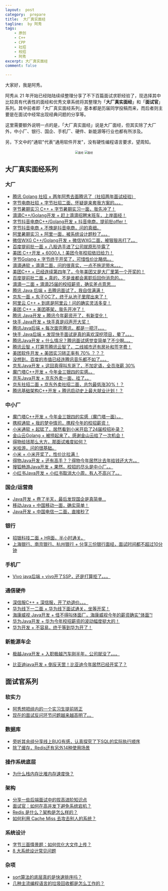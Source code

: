 ```yaml
---
layout:  post
category:  prepare
title:  大厂真实面经
tagline:  by 阿秀
tags:
    - 原创
    - C++
    - CPP
    - 社招
    - 校招
    - 阿秀
excerpt: 大厂真实面经
comment: false

---
```




大家好，我是阿秀。

阿秀从 21 年开始已经陆陆续续整理分享了不下百篇面试求职经验了，现选择其中比较具有代表性的面经和优秀文章系统将其整理为「**大厂真实面经**」和「**面试官**」系列。其中前者即「大厂真实面经系列」基本都是历届同学投稿而来，而后者则主要是在面试中经常出现经典问题的分享等。

这里需要额外说明一点的是，「大厂真实面经」说是大厂面经，但其实除了大厂外，中小厂、银行、国企、手机厂、硬件、新能源等行业也都有所涉及。

另，下文中的"通软"代表"通用软件开发"，没有硬性编程语言要求，望周知。

<div align="center" >
  <img src="./0-guide.assets/202503171454563.png" alt="面经" style="zoom: 60%;" />
  <img src="./0-guide.assets/202503171454467.png" alt="面经" style="zoom: 60%;" />
  </div>

## 大厂真实面经系列

### 大厂

- [腾讯 Golang 社招 + 两年阿秀去面腾讯了（社招两年面试经验）](https://mp.weixin.qq.com/s/UyiaWuQzmL6es-s6Ob_tCQ)
- [字节电商社招 + 字节社招二面，怀疑是来套我方案的。。。](https://mp.weixin.qq.com/s?__biz=Mzk0ODU4MzEzMw==&mid=2247515955&idx=1&sn=05324b9d690317f80b0b2b117c07386b&chksm=c3679081f4101997a0d302fe678db9a96fffc7e40bcf3ec37419348a8b242aa176f69246c90b&scene=178&cur_album_id=3240469374491459584#rd)
- [字节暑期实习 C++ + 字节暑期实习一面，我先冲了！](https://mp.weixin.qq.com/s?__biz=Mzk0ODU4MzEzMw==&mid=2247521575&idx=1&sn=1ba534fadba3cf1c294312a1d2aa54e8&chksm=c367ba95f410338331e5eb1411747d0ba3e804901c969349691383ee095a60be8c264e684214&scene=178&cur_album_id=3240469374491459584#rd)
- [滴滴C++/Golang开发 + 赶上滴滴招聘末班车，上岸面经！](https://mp.weixin.qq.com/s?__biz=Mzk0ODU4MzEzMw==&mid=2247512149&idx=1&sn=7258af18551626f4f0e0680313bbf9f3&chksm=c3679fe7f41016f146a52d42e87656222cf63ba224709daa8753529002015aead5e7a96c5e99&scene=178&cur_album_id=3240469374491459584#rd)
- [字节抖音电商C++/Golang开发 +  抖音电商，提前批offer！](https://mp.weixin.qq.com/s?__biz=Mzk0ODU4MzEzMw==&mid=2247512189&idx=1&sn=8e128be61b1c7e4cc27beecf8771181f&source=41#wechat_redirect)
- [字节抖音电商 + 不愧是抖音电商，问的真细。](https://mp.weixin.qq.com/s?__biz=Mzk0ODU4MzEzMw==&mid=2247512202&idx=1&sn=2de3af09c9497515c01e49e2eac9f68e&chksm=c3679f38f410162e0f45c0e9775b0b0cee15fde64a18fd4ac64f6cdb959cdfdb531ed4f9440d&scene=178&cur_album_id=3240469374491459584#rd)
- [阿里暑期实习 + 阿里一面，被系统设计题秒了。。。](https://mp.weixin.qq.com/s?__biz=Mzk0ODU4MzEzMw==&mid=2247521707&idx=1&sn=da92c5da8029d218126fb18049755420&chksm=c367ba19f410330fcf7cf0a10d0281ed53dd5fe93ca4f04140f59160e3e1e2a186cc131b990c&scene=178&cur_album_id=3240469374491459584#rd)
- [微信WXG C++/Golang开发 + 微信WXG二面，被狠狠吊打了。。](https://mp.weixin.qq.com/s?__biz=Mzk0ODU4MzEzMw==&mid=2247515840&idx=1&sn=b20988be9eba0b742f645e91a6824a09&chksm=c3679172f4101864811c7201549fcb6f0ed0589e2f722ca73b3ae323349f587c146911fca1ce&scene=178&cur_album_id=3240469374491459584#rd)
- [百度提前批一面 + 八股选手进了公司就原形毕露了](https://mp.weixin.qq.com/s?__biz=Mzk0ODU4MzEzMw==&mid=2247518058&idx=1&sn=836e5a817c91b1e7e4fe9fda4849fe88&chksm=c367a8d8f41021cee12f4c97649b76848e1f4d8ae7209aa4ca9c0eb27ac2b76c091af65dd88c&scene=178&cur_album_id=3240469374491459584#rd)
- [美团 C++开发 + 6000人！美团今年校招依旧给力！](https://mp.weixin.qq.com/s?__biz=Mzk0ODU4MzEzMw==&mid=2247518231&idx=1&sn=c9db84222305dc99602eeaaf0243fe55&chksm=c367a7a5f4102eb31e9401d65898a92de0f79a220894d99780b539be1ab54024474f564c9ac0&scene=178&cur_album_id=3240469374491459584#rd)
- [字节Golang + 字节终于开奖了，可惜性价比略低。。](https://mp.weixin.qq.com/s?__biz=Mzk0ODU4MzEzMw==&mid=2247520279&idx=1&sn=aff0774eb1dc80d31caf08228be3b5a2&chksm=c367bfa5f41036b305d980afd162f672d815fd0beae4dfc521aaf7ccf58aa056ac1b6a66c465&scene=178&cur_album_id=3240469374491459584#rd)
- [滴滴通软 + 滴滴二面，问的很真实，一点不拖泥带水。。。](https://mp.weixin.qq.com/s?__biz=Mzk0ODU4MzEzMw==&mid=2247516211&idx=1&sn=817f1453e12e917110e708a768466394&chksm=c367af81f4102697ab2cf18ae2e9b1ba5c595c0c3f98f0521a8fde79f0fca49af701ad0d8545&scene=178&cur_album_id=3240469374491459584#rd)
- [美团C++ + 已经连续第四年了，今年美团又是大厂里第一个开奖的！](https://mp.weixin.qq.com/s?__biz=Mzk0ODU4MzEzMw==&mid=2247520102&idx=1&sn=19983ae223e5eb7933e3c882cd8ef392&chksm=c367a0d4f41029c24860d61059b5d11a3cf0c4b03d109f91e10caaba03976f85e58912181553&scene=178&cur_album_id=3240469374491459584&poc_token=HJrJ3mejl8ldAzOlKvyvSfLELDnAGQhnlj_8Q33p)
- [百度提前批二面 + 真的，不是谁都会离职后回你消息的。。](https://mp.weixin.qq.com/s?__biz=Mzk0ODU4MzEzMw==&mid=2247518133&idx=1&sn=77de546715823690e9952213c6a1c51b&chksm=c367a807f4102111ca484b78720020d99d2f2e80a33f2caefbb9f5fa0b9cd177aeb7bc6076f4&scene=178&cur_album_id=3240469374491459584#rd)
- [滴滴一二面 + 滴滴25届的校招薪资，确实差点意思....](https://mp.weixin.qq.com/s?__biz=Mzk0ODU4MzEzMw==&mid=2247521192&idx=1&sn=d759e602a48a797708f35d722379da15&chksm=c367bc1af410350cd8e1ac1ae61bbffc245dd8d502d69000ed6fc6555dcbc02619d3152acaf1&scene=178&cur_album_id=3240469374491459584#rd)
- [腾讯 Java 后端 + 去腾讯面试了，我自信满满！](https://mp.weixin.qq.com/s/NZ8tQN-MaBOY7waRiMLyBg)
- [京东一面 + 东子OC了，终于从池子里爬出来了！](https://mp.weixin.qq.com/s/H7i9xnW3LG05rpqvQEL7Aw)
- [阿里云 C++ + 到底是阿里云！问的确实灵活多变！](https://mp.weixin.qq.com/s/T_gwKZb48c6TpSb6wgoIRA)
- [美团 C++ + 美团基架，我先开冲了！](https://mp.weixin.qq.com/s/f3o85XeoreEIfcA2X-cyTg)
- [腾讯 Java开发 + 腾讯今年薪资开了，有新变化！](https://mp.weixin.qq.com/s?__biz=Mzk0ODU4MzEzMw==&mid=2247520550&idx=1&sn=b368bc11f3987c12c93e6a580e36f9f3&chksm=c367be94f410378260e9abffc80198f5867d9293cf7b8079e80f78087e7b4cceee1f1b294644&scene=178&cur_album_id=3240469374491459584#rd)
- [快手 Java开发 + 快手真是闷声开大奖！](https://mp.weixin.qq.com/s?__biz=Mzk0ODU4MzEzMw==&mid=2247520424&idx=1&sn=29283ecc7f5c1e8a9bfa7985306563a4&chksm=c367bf1af410360c84be31da736a72b98be2d5be37fb4609d48229083d3a132e06d1eef5eab6&scene=178&cur_album_id=3240469374491459584#rd)
- [腾讯Java后端 + 每次面完腾讯，都是一把汗。。。](https://mp.weixin.qq.com/s/fuz5DZUfnzZMPRTTW55d5Q)
- [快手 Java后端 + 发现快手面试是真的喜欢深挖项目，晕了。。。](https://mp.weixin.qq.com/s/tlo2kB-M914NqXsG7OS8aA)
- [腾讯Java开发 + 什么情况？腾讯面试感觉变简单了不少啊。。。](https://mp.weixin.qq.com/s/VB5YpC0ZWewQR8edtpOSsQ)
- [腾讯云智 + 打算签腾讯云智了，二线城市还有房补和签字费！](https://mp.weixin.qq.com/s?__biz=Mzk0ODU4MzEzMw==&mid=2247520816&idx=1&sn=6f0fbd5a0c6034112a9cb4a8e003f278&chksm=c367bd82f4103494c4aa765590e534233ea3ff450937214f99b6f841e142d142bbfac7c35a81&scene=178&cur_album_id=3240469374491459584#rd)
- [美团软件开发 + 美团实习转正率有 70% ？？？](https://mp.weixin.qq.com/s?__biz=Mzk0ODU4MzEzMw==&mid=2247518151&idx=1&sn=267f72f0f0eb30b14d5e6133d4cf1085&chksm=c367a875f41021638076342a0da9ce94f763d5b3adb0ee6818d98fd50a4ed54c8df098b2f178&scene=178&cur_album_id=3240469374491459584#rd)
- [没想到，百度的市值已经连腾讯音乐都不如了。。。](https://mp.weixin.qq.com/s?__biz=Mzk0ODU4MzEzMw==&mid=2247522371&idx=1&sn=4616f0dcbf49f2244154a421b0bff402&chksm=c367b7f1f4103ee78f7f349c65ca37d456bfb433ba06150f1f11b16b526784ee0f9007048f50&scene=178&cur_album_id=3240469374491459584&search_click_id=#rd)
- [京东Java开发 + 这回真得叫东哥了，不加定语，全员涨薪 30%](https://mp.weixin.qq.com/s?__biz=Mzk0ODU4MzEzMw==&mid=2247521994&idx=1&sn=81bb9356e20e03dc9c8f67b753eb6392&chksm=c367b978f410306edcbd46664fb1525b91c67daaa81070425658c0fe623e7dc83b3f8b9f647e&scene=178&cur_album_id=3240469374491459584&search_click_id=#rd)
- [魔门塔C++开发 + 今年金三银四的实感。。](https://mp.weixin.qq.com/s?__biz=Mzk0ODU4MzEzMw==&mid=2247521816&idx=1&sn=20a3f14c905b6c5ec94eee172dc1a822&chksm=c367b9aaf41030bcd7ab6c3c1f2620efd02d9db2c1ccc4f9da680e9c0b8984b98cff273438cd&scene=178&cur_album_id=3240469374491459584&search_click_id=#rd)
- [京东Java开发 + 京东外卖一面，挂了。。](https://mp.weixin.qq.com/s?__biz=Mzk0ODU4MzEzMw==&mid=2247522068&idx=1&sn=209f107c087baeb14818e5af624686c2&chksm=c367b8a6f41031b0b8e07f351c161d423eda56603ec55d628e272ab25fd5a8ba8af6c28130e6&scene=178&cur_album_id=3240469374491459584&search_click_id=#rd)
- [京东社招二面 + 京东外卖社招二面，总包最低涨30%！？](https://mp.weixin.qq.com/s?__biz=Mzk0ODU4MzEzMw==&mid=2247522146&idx=1&sn=d13a2467058d77bf05eaee9b2cadb268&chksm=c367b8d0f41031c6755a81813f1ca80cf1a65d59f491636ac167ac58cc9d0dceea9144e45923&scene=178&cur_album_id=3240469374491459584&search_click_id=#rd)
- [腾讯基础架构C++开发 + 腾讯启动史上最大就业计划！？](https://mp.weixin.qq.com/s?__biz=Mzk0ODU4MzEzMw==&mid=2247522012&idx=1&sn=61a387f48b8d28a25f628b081bab46df&chksm=c367b96ef41030789c60e2044a12fbe282991e67a025017700ddd203a21178736a69eaaa6019&scene=178&cur_album_id=3240469374491459584&search_click_id=#rd)

### 中小厂

- [魔门塔C++开发 + 今年金三银四的实感（魔门塔一面）。。](https://mp.weixin.qq.com/s/FYM0o34hAR5mkuFYIg8nOA)
- [携程通软 + 我的梦中情司，携程今年的校招薪资！](https://mp.weixin.qq.com/s?__biz=Mzk0ODU4MzEzMw==&mid=2247521053&idx=1&sn=949f136f628fc36f3a3484fb2a8fe3ff&chksm=c367bcaff41035b931753d795dd6fbe0c5695ffa2112850f8527337474fce4ebda9e205efb08&scene=178&cur_album_id=3240469374491459584#rd)
- [小米通软 + 起猛了，居然看到小米开启了24届校招补录？](https://mp.weixin.qq.com/s?__biz=Mzk0ODU4MzEzMw==&mid=2247519241&idx=1&sn=cab4ee668b1e31efdba78be93b9adee0&chksm=c367a3bbf4102aada6650cb0fa8097792c0bcce8692db3ef89c490219ae2deef0974dd9ec7a3&scene=178&cur_album_id=3240469374491459584#rd)
- [金山云Golang + 被捞起来了，感谢金山云给了一次机会！](https://mp.weixin.qq.com/s/Zv-SuTvrNDd-FqWrzWpyuw)
- [得物给钱那么大方，那面试难度如何？]( https://mp.weixin.qq.com/s/DpiREUYchdML0WAiW0d7eA) 
- [米哈游，问的很基础。](https://mp.weixin.qq.com/s/6VXbafbHb5_Gxi4nVE1deg)
- [小米 + 小米开奖了，性价比拉满！](https://mp.weixin.qq.com/s?__biz=Mzk0ODU4MzEzMw==&mid=2247520207&idx=1&sn=81f150f9fe3ef7267a719db1c1044dba&chksm=c367a07df410296b953fab97e1fc79227f28e1d88ed9140f24d6114ee9b7d62961db9b8690bf&scene=178&cur_album_id=3240469374491459584#rd)
- [得物Java开发 + 还有高手？？得物今年居然比去年给钱还大方。。](https://mp.weixin.qq.com/s?__biz=Mzk0ODU4MzEzMw==&mid=2247520743&idx=1&sn=64e592c230ba2d8c6000b9870a748d77&chksm=c367be55f41037437af2ab916337d3c70331e5b51877a71a132ae83bd6b0830a937de9403bb7&scene=178&cur_album_id=3240469374491459584#rd)
- [搜狐畅游Java开发 + 果然，校招的尽头是中小厂。。](https://mp.weixin.qq.com/s?__biz=Mzk0ODU4MzEzMw==&mid=2247521932&idx=1&sn=84a4a4c188d39681ff1ad3b731c93734&chksm=c367b93ef41030286011a11cd60a5a8c2e8c1406b6acd8e2c485385a85877346c341a9270981&scene=178&cur_album_id=3240469374491459584&search_click_id=#rd)
- [小红书Java开发 + 小红书取消大小周，有人不高兴了。。](https://mp.weixin.qq.com/s?__biz=Mzk0ODU4MzEzMw==&mid=2247522070&idx=1&sn=b14e90525f6e5a0e980018cc482f5033&chksm=c367b8a4f41031b2d7935d57da06d42b6c7d05f1141a9ff5be207b1a1eac1430e5e7be688afd&scene=178&cur_album_id=3240469374491459584&search_click_id=#rd)

### 国企/运营商

- [Java开发 + 卷了半天，最后发现国企是真简单...](https://mp.weixin.qq.com/s/eN468sGVuY59x7LrFfQ3-A)
- [移动Java + 中国移动一面，确实简单！](https://mp.weixin.qq.com/s?__biz=Mzk0ODU4MzEzMw==&mid=2247521529&idx=1&sn=36b4bb276d7ccb95bb14e61aac78b9cd&chksm=c367bb4bf410325dcdf558ea0f2236cf32e95866b564ece9aa7f8c9df162d825b450dc292066&scene=178&cur_album_id=3240469374491459584#rd)
- [Java开发 + 中国电信一二面，直接秒了](https://mp.weixin.qq.com/s/a4o31awu_Rn5r7utm79iYQ)

### 银行

- [招银科技二面 + HR面，半小时通关。](https://mp.weixin.qq.com/s?__biz=Mzk0ODU4MzEzMw==&mid=2247519180&idx=1&sn=a3c1d594202ffff1ba6006c2f563ae03&chksm=c367a47ef4102d68942789f2da1aa1826ff6bb25c446719a2768812432609a589d9065090c7f&scene=178&cur_album_id=3240469374491459584#rd)
- [上海银行、南京银行、杭州银行 + 分享三份银行面经，面试时间都不超过10分钟](https://mp.weixin.qq.com/s/S1mQtCrTmLha0v8GDk630Q)

### 手机厂

- [Vivo java后端 + vivo开了SSP，还是打算拒了。。。](https://mp.weixin.qq.com/s?__biz=Mzk0ODU4MzEzMw==&mid=2247520059&idx=1&sn=823d02c4b543a59a73bcde42f13385c5&chksm=c367a089f410299f2cdcc60e50ade6aa3b2933ed5781ef5fc8dc55089cdcb379a2c230cca590&scene=178&cur_album_id=3240469374491459584#rd)

### 通信硬件

- [深信服C++ + 深信服，开了劝退价。。。](https://mp.weixin.qq.com/s?__biz=Mzk0ODU4MzEzMw==&mid=2247519994&idx=1&sn=6962082dd6416f4bf59e169242f67134&chksm=c367a148f410285e609b76159fa8ddfecb5a117ee091f9e3ff37792718e97dbc43c8c4e09a7b&scene=178&cur_album_id=3240469374491459584#rd)
- [华为线下一二面 + 华为线下面试通关，坐等开奖！](https://mp.weixin.qq.com/s?__biz=Mzk0ODU4MzEzMw==&mid=2247519913&idx=1&sn=c46c65c387c05cb5435139d8d18eb318&chksm=c367a11bf410280dc1579e273303da877f4317c3ec52b7c2eefcce8fdd1367169567d94a65fc&scene=178&cur_album_id=3240469374491459584#rd)
- [海康威视 Java开发 + 怪不得叫体面厂，海康威视今年的薪资确实"体面"!](https://mp.weixin.qq.com/s?__biz=Mzk0ODU4MzEzMw==&mid=2247520085&idx=1&sn=84e872562197880c6b2e86b4a523a546&chksm=c367a0e7f41029f181b80c1f638f39d71a5de036c506380d9413dacabb592a45aaba663b8d64&scene=178&cur_album_id=3240469374491459584#rd)
- [华为Java开发 + 华为今年校招薪资的波动幅度挺大的！](https://mp.weixin.qq.com/s?__biz=Mzk0ODU4MzEzMw==&mid=2247520461&idx=1&sn=90c27d4ea92774ad0f6bf2a045b1bb40&chksm=c367bf7ff41036698eacd4cc44936bc23825bf56c0a714be2c5af3050510fff851f8d72bb3cd&scene=178&cur_album_id=3240469374491459584#rd)
- [华为开发 + 不容易，终于等到华为开了！](https://mp.weixin.qq.com/s?__biz=Mzk0ODU4MzEzMw==&mid=2247520609&idx=1&sn=0dcdd51da95b3adb60f66d800a891131&chksm=c367bed3f41037c52cecdd758c59f0960c837c4dde58f569b0b6da1085ceafc2c657050ded1b&scene=178&cur_album_id=3240469374491459584#rd)

### 新能源车企

- [极越Java开发 + 入职极越汽车刚半年，公司就没了。。。](https://mp.weixin.qq.com/s?__biz=Mzk0ODU4MzEzMw==&mid=2247520952&idx=1&sn=486a1c5fd66d6d880733796e6fb04016&chksm=c367bd0af410341c5475fb4261e6b57d051fb73bcc0d06fcdde7872572a9bc20a0a34c9af018&scene=178&cur_album_id=3240469374491459584#rd)

- [比亚迪java开发 + 倒反天罡！比亚迪今年居然已经开奖了？](https://mp.weixin.qq.com/s?__biz=Mzk0ODU4MzEzMw==&mid=2247519687&idx=1&sn=d11c753da8b981b269fa3202ca73c43b&chksm=c367a275f4102b63577c086afcd95d0664971bfa2e9b239e70354a760d46553c081fc8b493a5&scene=178&cur_album_id=3240469374491459584#rd)

## 面试官系列

### 软实力

- [阿秀想把组内的一个实习生提前转正](https://mp.weixin.qq.com/s?__biz=Mzk0ODU4MzEzMw==&mid=2247521763&idx=1&sn=aa74c156b7b4d975300690fecdecdec6&chksm=c367ba51f41033477ba5da5c5bb4463f9979268721310dca0938874ea8c354f2796ed0bbd73a&token=1546638836&lang=zh_CN#rd)
- [现在的面试反问环节问题越来越高明了。。](https://mp.weixin.qq.com/s?__biz=Mzk0ODU4MzEzMw==&mid=2247521960&idx=1&sn=7f3cbc3e424037389f80387161fe360f&chksm=c367b91af410300c921413f9c23e69f2f692f0a8b9ca492ea3bb00a6db9477244f7e547df0ef&scene=178&cur_album_id=3895309653063909380&search_click_id=#rd)

### 数据库

- [旁听其余组分享线上BUG有感，认真探究了下SQL的实际执行顺序](https://mp.weixin.qq.com/s?__biz=Mzk0ODU4MzEzMw==&mid=2247519488&idx=2&sn=96842b00a22c6777a83816933b97ab3b&chksm=c367a2b2f4102ba41e0fc0e0b58d761d370423c3b557ef2f8fd0e1fd3be01e049bc5cec6d893&token=1546638836&lang=zh_CN#rd)
- [除了缓存，Redis还有另外14种使用场景](https://mp.weixin.qq.com/s?__biz=Mzk0ODU4MzEzMw==&mid=2247521512&idx=2&sn=23fd331c5f86678744555539ae47b237&chksm=c367bb5af410324c99dc9fe864a979fea387e2357e6e7bbe3b17f01bdeb334f5e69fa72ea49b&token=1546638836&lang=zh_CN#rd)

### 操作系统底层

- [为什么栈内存比堆内存速度快？](https://mp.weixin.qq.com/s?__biz=Mzk0ODU4MzEzMw==&mid=2247521250&idx=2&sn=11fe7c7bfdcaffc8d6c8fc3c44033d56&chksm=c367bc50f410354657499ad0109509c8e7bce8b41dcb2466b58638967b8254c79ab107f41765&token=1546638836&lang=zh_CN#rd)

### 架构

- [分享一些后端面试中的拔高进阶知识点](https://mp.weixin.qq.com/s?__biz=Mzk0ODU4MzEzMw==&mid=2247521203&idx=2&sn=e91e4d5df0bf9ba21527f1f723e4b7b7&chksm=c367bc01f41035178d04cbbbf293d977cb2c19c10b6715d5deb2a49457a231eb1d0ff4a8973f&token=1546638836&lang=zh_CN#rd)
- [面试官：如何在高并发下避免系统宕机？](https://mp.weixin.qq.com/s?__biz=Mzk0ODU4MzEzMw==&mid=2247521692&idx=2&sn=71969f702c3615b0355f5666036cf6cf&chksm=c367ba2ef410333867e632b85d8ee675101aec8d8db77f79ba2f40f0fdf077031a8f6fdfd716&token=1546638836&lang=zh_CN#rd)
- [Redis 是什么？架构是怎么样的？](https://mp.weixin.qq.com/s?__biz=Mzk0ODU4MzEzMw==&mid=2247520881&idx=2&sn=f4d0b44ab1455ac6823bec5ec5336d3d&chksm=c367bdc3f41034d5bea19c2ece392d95f593e64367d05444cb9c2ee07a6dafa3020878160047&token=1546638836&lang=zh_CN#rd)
- [如何利用 Cache Miss 去攻击别人的系统？](https://mp.weixin.qq.com/s/KjbD5H_11gN0SQbtQRN5lQ?token=374220436&lang=zh_CN)

### 系统设计

- [字节三面情景题：如何优化大文件上传？](https://mp.weixin.qq.com/s?__biz=Mzk0ODU4MzEzMw==&mid=2247521672&idx=2&sn=62a5424779f0b58794b94cef6944fcdc&chksm=c367ba3af410332c929e9fd85a8e75c16db40235195b45f69ef3bc0a91c082abea0a3eb5f31f&token=1546638836&lang=zh_CN#rd)
- [8 大系统设计常见问题](https://mp.weixin.qq.com/s/Gj09p214Ua4q0g8BbDtQhw?token=374220436&lang=zh_CN)

### 杂项

- [sort算法的底层真的是快速排序吗？](https://mp.weixin.qq.com/s?__biz=Mzk0ODU4MzEzMw==&mid=2247520693&idx=2&sn=8fe8bba68e8d870c7e61c75e1505a647&chksm=c367be07f410371115a453be66449842e596fba9316be4bf3ddf418937bb49b483b4990e028a&token=1546638836&lang=zh_CN#rd)
- [几种主流编程语言的垃圾回收都是怎么工作的？](https://mp.weixin.qq.com/s/1BTuJUkvWYsSHfIIMHRYNg?token=374220436&lang=zh_CN)

